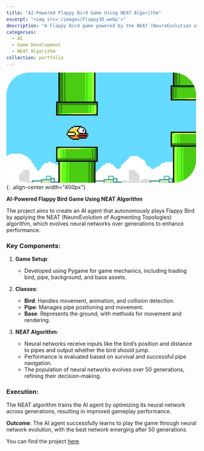 ```yaml
---
title: "AI-Powered Flappy Bird Game Using NEAT Algorithm"
excerpt: "<img src='/images/Flappy3D.webp'>"
description: "A Flappy Bird game powered by the NEAT (NeuroEvolution of Augmenting Topologies) algorithm that evolves neural networks to control the bird."
categories: 
  - AI
  - Game Development
  - NEAT Algorithm
collection: portfolio
---
```


![Flappy](/images/flappy.png){: .align-center width="400px"}

**AI-Powered Flappy Bird Game Using NEAT Algorithm**

The project aims to create an AI agent that autonomously plays Flappy Bird by applying the NEAT (NeuroEvolution of Augmenting Topologies) algorithm, which evolves neural networks over generations to enhance performance.

### Key Components:

1. **Game Setup**: 
   - Developed using Pygame for game mechanics, including loading bird, pipe, background, and base assets.

2. **Classes**:
   - **Bird**: Handles movement, animation, and collision detection.
   - **Pipe**: Manages pipe positioning and movement.
   - **Base**: Represents the ground, with methods for movement and rendering.

3. **NEAT Algorithm**:
   - Neural networks receive inputs like the bird’s position and distance to pipes and output whether the bird should jump.
   - Performance is evaluated based on survival and successful pipe navigation.
   - The population of neural networks evolves over 50 generations, refining their decision-making.

### Execution:
The NEAT algorithm trains the AI agent by optimizing its neural network across generations, resulting in improved gameplay performance.

**Outcome**: The AI agent successfully learns to play the game through neural network evolution, with the best network emerging after 50 generations. 

You can find the project [here](https://github.com/sourish-ml/AI-Powered-Flappy-Bird-Game-Using-NEAT-Algorithm).